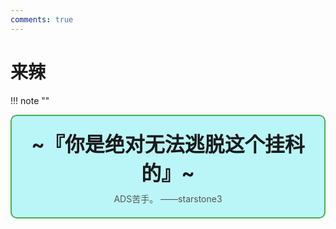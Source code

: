 ```yaml
---
comments: true
---
```

# 来辣

!!! note "" 
    <div style="border: 2px solid #4CAF50; border-radius: 10px; padding: 20px; background-color: #baf6f8; text-align: center;">
        <div style="font-size: 32px; font-weight: bold; margin-bottom: 10px;">
            ~『你是绝对无法逃脱这个挂科的』~
        </div>
        <div style="font-size: 14px; color: #555;">
            ADS苦手。 ——starstone3
        </div>
    </div>